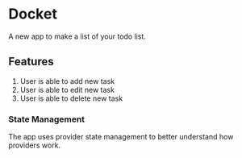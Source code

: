 # Docket

A new app to make a list of your todo list.

## Features

1. User is able to add new task
2. User is able to edit new task
3. User is able to delete new task

### State Management

The app uses provider state management to better understand how providers work.
